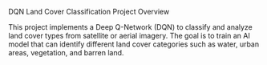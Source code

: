 DQN Land Cover Classification Project
Overview

This project implements a Deep Q-Network (DQN) to classify and analyze land cover types from satellite or aerial imagery. The goal is to train an AI model that can identify different land cover categories such as water, urban areas, vegetation, and barren land.
